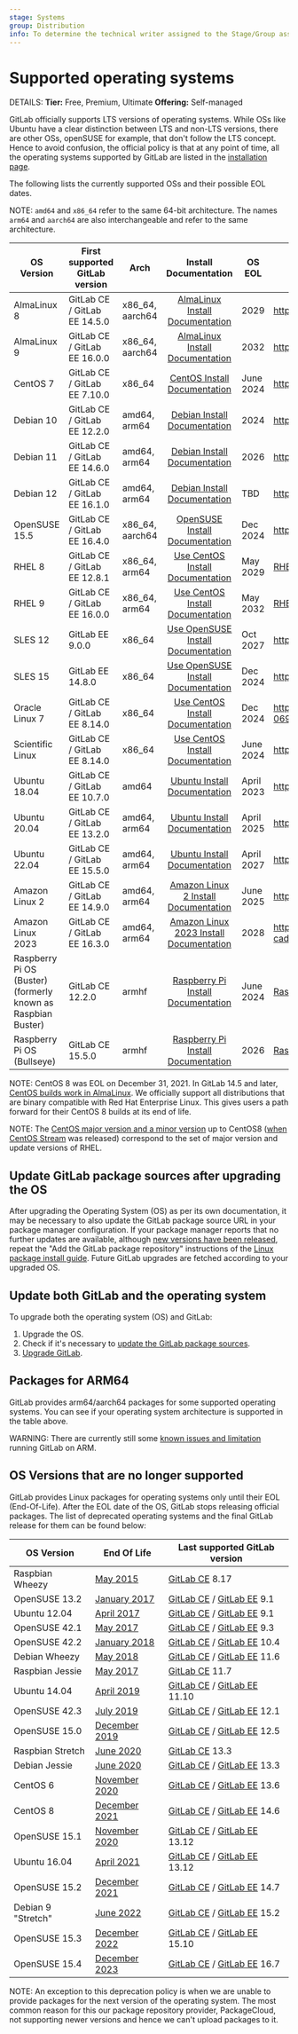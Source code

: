```yaml
---
stage: Systems
group: Distribution
info: To determine the technical writer assigned to the Stage/Group associated with this page, see https://handbook.gitlab.com/handbook/product/ux/technical-writing/#assignments
---
```


# Supported operating systems

DETAILS:
**Tier:** Free, Premium, Ultimate
**Offering:** Self-managed

GitLab officially supports LTS versions of operating systems. While OSs like
Ubuntu have a clear distinction between LTS and non-LTS versions, there are
other OSs, openSUSE for example, that don't follow the LTS concept. Hence to
avoid confusion, the official policy is that at any point of time, all the
operating systems supported by GitLab are listed in the
[installation page](https://about.gitlab.com/install/).

The following lists the currently supported OSs and their possible EOL dates.

NOTE:
`amd64` and `x86_64` refer to the same 64-bit architecture.
The names `arm64` and `aarch64` are also interchangeable and refer to the same
architecture.

| OS Version                                                   | First supported GitLab version | Arch            |                         Install Documentation                | OS EOL     | Details                                                      |
| ------------------------------------------------------------ | ------------------------------ | --------------- | :----------------------------------------------------------: | ---------- | ------------------------------------------------------------ |
| AlmaLinux 8                                                  | GitLab CE / GitLab EE 14.5.0   | x86_64, aarch64 | [AlmaLinux Install Documentation](https://about.gitlab.com/install/#almalinux) | 2029       | <https://almalinux.org/>                                     |
| AlmaLinux 9                                                  | GitLab CE / GitLab EE 16.0.0   | x86_64, aarch64 | [AlmaLinux Install Documentation](https://about.gitlab.com/install/#almalinux) | 2032       | <https://almalinux.org/>                                     |
| CentOS 7                                                     | GitLab CE / GitLab EE 7.10.0   | x86_64          | [CentOS Install Documentation](https://about.gitlab.com/install/#centos-7) | June 2024  | <https://www.centos.org/about/>                      |
| Debian 10                                                    | GitLab CE / GitLab EE 12.2.0   | amd64, arm64    | [Debian Install Documentation](https://about.gitlab.com/install/#debian) | 2024       | <https://wiki.debian.org/LTS>                                |
| Debian 11                                                    | GitLab CE / GitLab EE 14.6.0   | amd64, arm64    | [Debian Install Documentation](https://about.gitlab.com/install/#debian) | 2026       | <https://wiki.debian.org/LTS>                                |
| Debian 12                                                   | GitLab CE / GitLab EE 16.1.0   | amd64, arm64    | [Debian Install Documentation](https://about.gitlab.com/install/#debian) | TBD       | <https://wiki.debian.org/LTS>                                |
| OpenSUSE 15.5                                                | GitLab CE / GitLab EE 16.4.0   | x86_64, aarch64 | [OpenSUSE Install Documentation](https://about.gitlab.com/install/#opensuse-leap) | Dec 2024   | <https://en.opensuse.org/Lifetime>                           |
| RHEL 8                                                       | GitLab CE / GitLab EE 12.8.1   | x86_64, arm64   | [Use CentOS Install Documentation](https://about.gitlab.com/install/#centos-7) | May 2029   | [RHEL Details](https://access.redhat.com/support/policy/updates/errata/#Life_Cycle_Dates) |
| RHEL 9                                                      | GitLab CE / GitLab EE 16.0.0   | x86_64, arm64   | [Use CentOS Install Documentation](https://about.gitlab.com/install/#centos-7) | May 2032   | [RHEL Details](https://access.redhat.com/support/policy/updates/errata/#Life_Cycle_Dates) |
| SLES 12                                                      | GitLab EE 9.0.0                | x86_64          | [Use OpenSUSE Install Documentation](https://about.gitlab.com/install/#opensuse-leap) | Oct 2027   | <https://www.suse.com/lifecycle/>                            |
| SLES 15                                                      | GitLab EE 14.8.0                | x86_64          | [Use OpenSUSE Install Documentation](https://about.gitlab.com/install/#opensuse-leap) | Dec 2024   | <https://www.suse.com/lifecycle/>                            |
| Oracle Linux 7                                               | GitLab CE / GitLab EE 8.14.0   | x86_64          | [Use CentOS Install Documentation](https://about.gitlab.com/install/#centos-7) | Dec 2024         | <https://www.oracle.com/a/ocom/docs/elsp-lifetime-069338.pdf>                                                           |
| Scientific Linux                                             | GitLab CE / GitLab EE 8.14.0   | x86_64          | [Use CentOS Install Documentation](https://about.gitlab.com/install/#centos-7) | June 2024         | <https://scientificlinux.org/downloads/sl-versions/sl7/>                                                           |
| Ubuntu 18.04                                                 | GitLab CE / GitLab EE 10.7.0   | amd64           | [Ubuntu Install Documentation](https://about.gitlab.com/install/#ubuntu) | April 2023 | <https://wiki.ubuntu.com/Releases>                           |
| Ubuntu 20.04                                                 | GitLab CE / GitLab EE 13.2.0   | amd64, arm64    | [Ubuntu Install Documentation](https://about.gitlab.com/install/#ubuntu) | April 2025 | <https://wiki.ubuntu.com/Releases>                           |
| Ubuntu 22.04                                                 | GitLab CE / GitLab EE 15.5.0   | amd64, arm64    | [Ubuntu Install Documentation](https://about.gitlab.com/install/#ubuntu) | April 2027 | <https://wiki.ubuntu.com/Releases>                           |
| Amazon Linux 2                                               | GitLab CE / GitLab EE 14.9.0   | amd64, arm64    | [Amazon Linux 2 Install Documentation](https://about.gitlab.com/install/#amazonlinux-2) | June 2025  | <https://aws.amazon.com/amazon-linux-2/faqs/>                |
| Amazon Linux 2023                                            | GitLab CE / GitLab EE 16.3.0   | amd64, arm64    | [Amazon Linux 2023 Install Documentation](https://about.gitlab.com/install/#amazonlinux-2023) | 2028  | <https://docs.aws.amazon.com/linux/al2023/ug/release-cadence.html>                |
| Raspberry Pi OS (Buster) (formerly known as Raspbian Buster) | GitLab CE 12.2.0               | armhf           | [Raspberry Pi Install Documentation](https://about.gitlab.com/install/#raspberry-pi-os) | June 2024       | [Raspberry Pi Details](https://www.raspberrypi.com/news/new-old-functionality-with-raspberry-pi-os-legacy/) |
| Raspberry Pi OS (Bullseye) | GitLab CE 15.5.0               | armhf           | [Raspberry Pi Install Documentation](https://about.gitlab.com/install/#raspberry-pi-os) | 2026       | [Raspberry Pi Details](https://www.raspberrypi.com/news/raspberry-pi-os-debian-bullseye/) |

NOTE:
CentOS 8 was EOL on December 31, 2021. In GitLab 14.5 and later,
[CentOS builds work in AlmaLinux](https://gitlab.com/gitlab-org/distribution/team-tasks/-/issues/954#note_730198505).
We officially support all distributions that are binary compatible with Red Hat Enterprise Linux.
This gives users a path forward for their CentOS 8 builds at its end of life.

NOTE:
The [CentOS major version and a minor version](https://en.wikipedia.org/wiki/CentOS#CentOS_releases) up to CentOS8 ([when CentOS Stream](https://en.wikipedia.org/wiki/CentOS#CentOS_Stream) was released) correspond to the set of major version and update versions of RHEL.

## Update GitLab package sources after upgrading the OS

After upgrading the Operating System (OS) as per its own documentation,
it may be necessary to also update the GitLab package source URL
in your package manager configuration.
If your package manager reports that no further updates are available,
although [new versions have been released](https://about.gitlab.com/releases/categories/releases/), repeat the
"Add the GitLab package repository" instructions
of the [Linux package install guide](https://about.gitlab.com/install/#content).
Future GitLab upgrades are fetched according to your upgraded OS.

## Update both GitLab and the operating system

To upgrade both the operating system (OS) and GitLab:

1. Upgrade the OS.
1. Check if it's necessary to [update the GitLab package sources](#update-gitlab-package-sources-after-upgrading-the-os).
1. [Upgrade GitLab](../../update/index.md).

## Packages for ARM64

GitLab provides arm64/aarch64 packages for some supported operating systems.
You can see if your operating system architecture is supported in the table
above.

WARNING:
There are currently still some [known issues and limitation](https://gitlab.com/groups/gitlab-org/-/epics/4397)
running GitLab on ARM.

## OS Versions that are no longer supported

GitLab provides Linux packages for operating systems only until their
EOL (End-Of-Life). After the EOL date of the OS, GitLab stops releasing
official packages. The list of deprecated operating systems and the final GitLab
release for them can be found below:

| OS Version      | End Of Life                                                                        | Last supported GitLab version                                                                                                                                                                                                      |
| --------------- | ---------------------------------------------------------------------------------- | -----------------------------------------------------------------------------------------------------------------------------------------------------------------------------------------------------------------------------------|
| Raspbian Wheezy | [May 2015](https://downloads.raspberrypi.org/raspbian/images/raspbian-2015-05-07/) | [GitLab CE](https://packages.gitlab.com/app/gitlab/raspberry-pi2/search?q=gitlab-ce_8.17&dist=debian%2Fwheezy) 8.17                                                                                                                |
| OpenSUSE 13.2   | [January 2017](https://en.opensuse.org/Lifetime#Discontinued_distributions)        | [GitLab CE](https://packages.gitlab.com/app/gitlab/gitlab-ce/search?q=gitlab-ce-9.1&dist=opensuse%2F13.2) / [GitLab EE](https://packages.gitlab.com/app/gitlab/gitlab-ee/search?q=gitlab-ee-9.1&dist=opensuse%2F13.2) 9.1          |
| Ubuntu 12.04    | [April 2017](https://ubuntu.com/info/release-end-of-life)                          | [GitLab CE](https://packages.gitlab.com/app/gitlab/gitlab-ce/search?q=gitlab-ce_9.1&dist=ubuntu%2Fprecise) / [GitLab EE](https://packages.gitlab.com/app/gitlab/gitlab-ee/search?q=gitlab-ee_9.1&dist=ubuntu%2Fprecise) 9.1        |
| OpenSUSE 42.1   | [May 2017](https://en.opensuse.org/Lifetime#Discontinued_distributions)            | [GitLab CE](https://packages.gitlab.com/app/gitlab/gitlab-ce/search?q=gitlab-ce-9.3&dist=opensuse%2F42.1) / [GitLab EE](https://packages.gitlab.com/app/gitlab/gitlab-ee/search?q=gitlab-ee-9.3&dist=opensuse%2F42.1) 9.3          |
| OpenSUSE 42.2   | [January 2018](https://en.opensuse.org/Lifetime#Discontinued_distributions)        | [GitLab CE](https://packages.gitlab.com/app/gitlab/gitlab-ce/search?q=gitlab-ce-10.4&dist=opensuse%2F42.2) / [GitLab EE](https://packages.gitlab.com/app/gitlab/gitlab-ee/search?q=gitlab-ee-10.4&dist=opensuse%2F42.2) 10.4       |
| Debian Wheezy   | [May 2018](https://www.debian.org/News/2018/20180601)                              | [GitLab CE](https://packages.gitlab.com/app/gitlab/gitlab-ce/search?q=gitlab-ce_11.6&dist=debian%2Fwheezy) / [GitLab EE](https://packages.gitlab.com/app/gitlab/gitlab-ee/search?q=gitlab-ee_11.6&dist=debian%2Fwheezy) 11.6       |
| Raspbian Jessie | [May 2017](https://downloads.raspberrypi.org/raspbian/images/raspbian-2017-07-05/) | [GitLab CE](https://packages.gitlab.com/app/gitlab/raspberry-pi2/search?q=gitlab-ce_11.7&dist=debian%2Fjessie) 11.7                                                                                                                |
| Ubuntu 14.04    | [April 2019](https://ubuntu.com/info/release-end-of-life)                          | [GitLab CE](https://packages.gitlab.com/app/gitlab/gitlab-ce/search?q=gitlab-ce_11.10&dist=ubuntu%2Ftrusty) / [GitLab EE](https://packages.gitlab.com/app/gitlab/gitlab-ee/search?q=gitlab-ee_11.10&dist=ubuntu%2Ftrusty) 11.10    |
| OpenSUSE 42.3   | [July 2019](https://en.opensuse.org/Lifetime#Discontinued_distributions)           | [GitLab CE](https://packages.gitlab.com/app/gitlab/gitlab-ce/search?q=gitlab-ce-12.1&dist=opensuse%2F42.3) / [GitLab EE](https://packages.gitlab.com/app/gitlab/gitlab-ee/search?q=gitlab-ee-12.1&dist=opensuse%2F42.3) 12.1       |
| OpenSUSE 15.0   | [December 2019](https://en.opensuse.org/Lifetime#Discontinued_distributions)       | [GitLab CE](https://packages.gitlab.com/app/gitlab/gitlab-ce/search?q=gitlab-ce-12.5&dist=opensuse%2F15.0) / [GitLab EE](https://packages.gitlab.com/app/gitlab/gitlab-ee/search?q=gitlab-ee-12.5&dist=opensuse%2F15.0) 12.5       |
| Raspbian Stretch | [June 2020](https://downloads.raspberrypi.org/raspbian/images/raspbian-2019-04-09/) | [GitLab CE](https://packages.gitlab.com/app/gitlab/raspberry-pi2/search?q=gitlab-ce_13.3&dist=raspbian%2Fstretch) 13.3                                                                                                           |
| Debian Jessie   | [June 2020](https://www.debian.org/News/2020/20200709)                             | [GitLab CE](https://packages.gitlab.com/app/gitlab/gitlab-ce/search?q=gitlab-ce_13.2&dist=debian%2Fjessie) / [GitLab EE](https://packages.gitlab.com/app/gitlab/gitlab-ee/search?q=gitlab-ee_13.2&dist=debian%2Fjessie) 13.3       |
| CentOS 6        | [November 2020](https://www.centos.org/about/)                             | [GitLab CE](https://packages.gitlab.com/app/gitlab/gitlab-ce/search?q=13.6&filter=all&filter=all&dist=el%2F6) / [GitLab EE](https://packages.gitlab.com/app/gitlab/gitlab-ee/search?q=13.6&filter=all&filter=all&dist=el%2F6) 13.6 |
| CentOS 8        | [December 2021](https://www.centos.org/about/)                             | [GitLab CE](https://packages.gitlab.com/app/gitlab/gitlab-ce/search?q=14.6&filter=all&filter=all&dist=el%2F8) / [GitLab EE](https://packages.gitlab.com/app/gitlab/gitlab-ee/search?q=14.6&filter=all&filter=all&dist=el%2F8) 14.6 |
| OpenSUSE 15.1   | [November 2020](https://en.opensuse.org/Lifetime#Discontinued_distributions)       | [GitLab CE](https://packages.gitlab.com/app/gitlab/gitlab-ce/search?q=gitlab-ce-13.12&dist=opensuse%2F15.1) / [GitLab EE](https://packages.gitlab.com/app/gitlab/gitlab-ee/search?q=gitlab-ee-13.12&dist=opensuse%2F15.1) 13.12    |
| Ubuntu 16.04    | [April 2021](https://ubuntu.com/info/release-end-of-life)                          | [GitLab CE](https://packages.gitlab.com/app/gitlab/gitlab-ce/search?q=gitlab-ce_13.12&dist=ubuntu%2Fxenial) / [GitLab EE](https://packages.gitlab.com/app/gitlab/gitlab-ee/search?q=gitlab-ee_13.12&dist=ubuntu%2Fxenial) 13.12    |
| OpenSUSE 15.2   | [December 2021](https://en.opensuse.org/Lifetime#Discontinued_distributions)       | [GitLab CE](https://packages.gitlab.com/app/gitlab/gitlab-ce/search?q=gitlab-ce-14.7&dist=opensuse%2F15.2) / [GitLab EE](https://packages.gitlab.com/app/gitlab/gitlab-ee/search?q=gitlab-ee-14.7&dist=opensuse%2F15.2) 14.7       |
| Debian 9 "Stretch" | [June 2022](https://lists.debian.org/debian-lts-announce/2022/07/msg00002.html) | [GitLab CE](https://packages.gitlab.com/app/gitlab/gitlab-ce/search?q=gitlab-ce_15.2&dist=debian%2Fstretch) / [GitLab EE](https://packages.gitlab.com/app/gitlab/gitlab-ee/search?q=gitlab-ee_15.2&dist=debian%2Fstretch) 15.2     |
| OpenSUSE 15.3   | [December 2022](https://en.opensuse.org/Lifetime#Discontinued_distributions)       | [GitLab CE](https://packages.gitlab.com/app/gitlab/gitlab-ce/search?q=gitlab-ce-15.10&dist=opensuse%2F15.3) / [GitLab EE](https://packages.gitlab.com/app/gitlab/gitlab-ee/search?q=gitlab-ee-15.10&dist=opensuse%2F15.3) 15.10    |
| OpenSUSE 15.4   | [December 2023](https://en.opensuse.org/Lifetime#Discontinued_distributions)       | [GitLab CE](https://packages.gitlab.com/app/gitlab/gitlab-ce/search?q=gitlab-ce-16.7&dist=opensuse%2F15.4) / [GitLab EE](https://packages.gitlab.com/app/gitlab/gitlab-ee/search?q=gitlab-ee-16.7&dist=opensuse%2F15.4) 16.7       |

NOTE:
An exception to this deprecation policy is when we are unable to provide
packages for the next version of the operating system. The most common reason
for this our package repository provider, PackageCloud, not supporting newer
versions and hence we can't upload packages to it.
